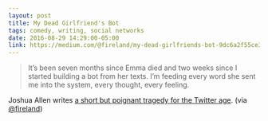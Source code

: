 ```yaml
---
layout: post
title: My Dead Girlfriend's Bot
tags: comedy, writing, social networks
date: 2016-08-29 14:29:00-05:00
link: https://medium.com/@fireland/my-dead-girlfriends-bot-9dc6a2f55ce3
---
```


> It’s been seven months since Emma died and two weeks since I started building a bot from her texts. I’m feeding every word she sent me into the system, every thought, every feeling.

Joshua Allen writes [a short but poignant tragedy for the Twitter age][1]. (via [@fireland][2])

[1]:	https://medium.com/@fireland/my-dead-girlfriends-bot-9dc6a2f55ce3
[2]:	https://twitter.com/fireland/status/770321824915783680
